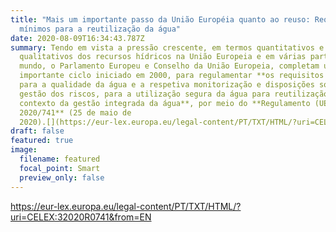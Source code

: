 ```yaml
---
title: "Mais um importante passo da União Européia quanto ao reuso: Requisitos
  mínimos para a reutilização da água"
date: 2020-08-09T16:34:43.787Z
summary: Tendo em vista a pressão crescente, em termos quantitativos e
  qualitativos dos recursos hídricos na União Europeia e em várias partes do
  mundo, o Parlamento Europeu e Conselho da União Europeia, completam um
  importante ciclo iniciado em 2000, para regulamentar **os requisitos mínimos
  para a qualidade da água e a respetiva monitorização e disposições sobre a
  gestão dos riscos, para a utilização segura da água para reutilização no
  contexto da gestão integrada da água**, por meio do **Regulamento (UE)
  2020/741** (25 de maio de
  2020).[](https://eur-lex.europa.eu/legal-content/PT/TXT/HTML/?uri=CELEX:32020R0741&from=EN)
draft: false
featured: true
image:
  filename: featured
  focal_point: Smart
  preview_only: false
---
```

<https://eur-lex.europa.eu/legal-content/PT/TXT/HTML/?uri=CELEX:32020R0741&from=EN>